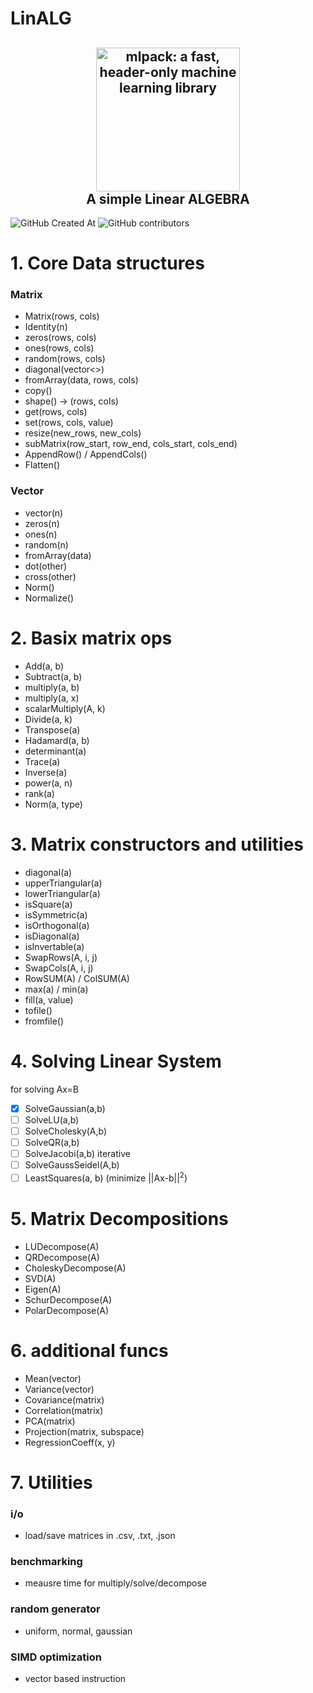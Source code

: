 # LinALG

<h2 align="center">
  <a href="https://mlpack.org"><img src="https://upload.wikimedia.org/wikipedia/commons/2/2f/Linear_subspaces_with_shading.svg" style="background-color:rgba(0,0,0,0);" height=230 alt="mlpack: a fast, header-only machine learning library"></a>
  <br>A simple Linear ALGEBRA<br>
</h2>

![GitHub Created At](https://img.shields.io/github/created-at/FreezB11/linALG)
![GitHub contributors](https://img.shields.io/github/contributors/FreezB11/linALG)



# 1. Core Data structures
### Matrix
 - Matrix(rows, cols)
 - Identity(n)
 - zeros(rows, cols)
 - ones(rows, cols)
 - random(rows, cols)
 - diagonal(vector<>)
 - fromArray(data, rows, cols)
 - copy()
 - shape() -> (rows, cols)
 - get(rows, cols)
 - set(rows, cols, value)
 - resize(new_rows, new_cols)
 - subMatrix(row_start, row_end, cols_start, cols_end)
 - AppendRow() / AppendCols()
 - Flatten()
### Vector
 - vector(n)
 - zeros(n)
 - ones(n)
 - random(n)
 - fromArray(data)
 - dot(other)
 - cross(other)
 - Norm()
 - Normalize()

# 2. Basix matrix ops
 - Add(a, b)
 - Subtract(a, b)
 - multiply(a, b)
 - multiply(a, x)
 - scalarMultiply(A, k)
 - Divide(a, k)
 - Transpose(a)
 - Hadamard(a, b)
 - determinant(a)
 - Trace(a)
 - Inverse(a)
 - power(a, n)
 - rank(a)
 - Norm(a, type)

# 3. Matrix constructors and utilities
 - diagonal(a)
 - upperTriangular(a)
 - lowerTriangular(a)
 - isSquare(a)
 - isSymmetric(a)
 - isOrthogonal(a)
 - isDiagonal(a)
 - isInvertable(a)
 - SwapRows(A, i, j)
 - SwapCols(A, i, j)
 - RowSUM(A) / ColSUM(A)
 - max(a) / min(a)
 - fill(a, value)
 - tofile()
 - fromfile()

# 4. Solving Linear System
for solving Ax=B
 - [x] SolveGaussian(a,b)
 - [ ] SolveLU(a,b)
 - [ ] SolveCholesky(A,b)
 - [ ] SolveQR(a,b)
 - [ ] SolveJacobi(a,b) iterative
 - [ ] SolveGaussSeidel(A,b)
 - [ ] LeastSquares(a, b) (minimize ||Ax-b||<sup>2</sup>)

# 5. Matrix Decompositions
 - LUDecompose(A)
 - QRDecompose(A)
 - CholeskyDecompose(A)
 - SVD(A)
 - Eigen(A)
 - SchurDecompose(A)
 - PolarDecompose(A)

# 6. additional funcs
 - Mean(vector)
 - Variance(vector)
 - Covariance(matrix)
 - Correlation(matrix)
 - PCA(matrix)
 - Projection(matrix, subspace)
 - RegressionCoeff(x, y)

# 7. Utilities
### i/o
 - load/save matrices in .csv, .txt, .json
### benchmarking
 - meausre time for multiply/solve/decompose
### random generator
 - uniform, normal, gaussian
### SIMD optimization
 - vector based instruction